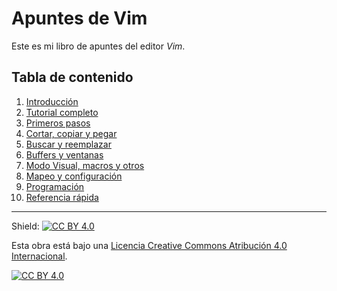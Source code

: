 # Apuntes de Vim

Este es mi libro de apuntes del editor *Vim*.

## Tabla de contenido

1. [Introducción](capitulos/01-introduccion.md)
2. [Tutorial completo](capitulos/02-tutorial.md)
3. [Primeros pasos](capitulos/03-primeros-pasos.md)
4. [Cortar, copiar y pegar](capitulos/04-cortar-copiar-pegar.md)
5. [Buscar y reemplazar](capitulos/05-buscar-reemplazar.md)
6. [Buffers y ventanas](capitulos/06-buffers-ventanas.md)
7. [Modo Visual, macros y otros](capitulos/07-modo-visual-macros-etc.md)
8. [Mapeo y configuración](capitulos/08-mapeo-configuracion.md)
9. [Programación](capitulos/09-programacion.md)
10. [Referencia rápida](capitulos/10-referencia-rapida.md)

---

Shield: [![CC BY 4.0][cc-by-shield]][cc-by]

Esta obra está bajo una
[Licencia Creative Commons Atribución 4.0 Internacional][cc-by].

[![CC BY 4.0][cc-by-image]][cc-by]

[cc-by]: https://creativecommons.org/licenses/by/4.0/deed.es
[cc-by-image]: https://i.creativecommons.org/l/by/4.0/88x31.png
[cc-by-shield]: https://img.shields.io/badge/License-CC%20BY%204.0-lightgrey.svg
